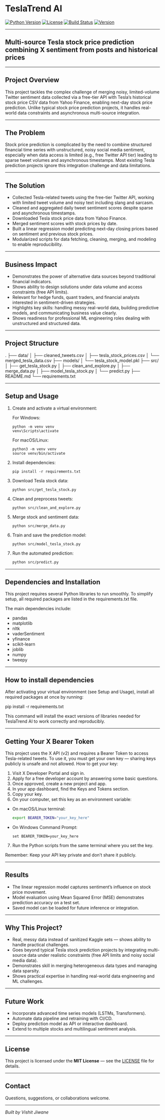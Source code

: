 # TeslaTrend AI

[![Python Version](https://img.shields.io/badge/python-3.11-blue.svg)](https://www.python.org/downloads/release/python-3110/)
[![License](https://img.shields.io/badge/license-MIT-green.svg)](LICENSE)
[![Build Status](https://img.shields.io/badge/build-passing-brightgreen.svg)](#)
[![Version](https://img.shields.io/badge/version-1.0.0-blue.svg)](#)

---

## Multi-source Tesla stock price prediction combining X sentiment from posts and historical prices

---

## Project Overview

This project tackles the complex challenge of merging noisy, limited-volume Twitter sentiment data collected via a free-tier API with Tesla’s historical stock price CSV data from Yahoo Finance, enabling next-day stock price prediction. Unlike typical stock price prediction projects, it handles real-world data constraints and asynchronous multi-source integration.

---

## The Problem

Stock price prediction is complicated by the need to combine structured financial time series with unstructured, noisy social media sentiment, especially when data access is limited (e.g., free Twitter API tier) leading to sparse tweet volumes and asynchronous timestamps. Most existing Tesla prediction projects ignore this integration challenge and data limitations.

---

## The Solution

- Collected Tesla-related tweets using the free-tier Twitter API, working with limited tweet volume and noisy text including slang and sarcasm. 
- Cleaned and aggregated daily tweet sentiment scores despite sparse and asynchronous timestamps.  
- Downloaded Tesla stock price data from Yahoo Finance.  
- Merged sentiment scores with stock prices by date.  
- Built a linear regression model predicting next-day closing prices based on sentiment and previous stock prices.  
- Modularized scripts for data fetching, cleaning, merging, and modeling to enable reproducibility.

---

## Business Impact

- Demonstrates the power of alternative data sources beyond traditional financial indicators. 
- Shows ability to design solutions under data volume and access constraints (free API limits). 
- Relevant for hedge funds, quant traders, and financial analysts interested in sentiment-driven strategies.  
- Highlights key skills: handling messy real-world data, building predictive models, and communicating business value clearly.  
- Shows readiness for professional ML engineering roles dealing with unstructured and structured data.

---

## Project Structure
.
├── data/
│   ├── cleaned_tweets.csv
│   ├── tesla_stock_prices.csv
│   └── merged_tesla_data.csv
├── models/
│   └── tesla_stock_model.pkl
├── src/
│   ├── get_tesla_stock.py
│   ├── clean_and_explore.py
│   ├── merge_data.py
│   ├── model_tesla_stock.py
│   └── predict.py
├── README.md
└── requirements.txt


---

## Setup and Usage

1. Create and activate a virtual environment:

    For Windows:  
    ```
    python -m venv venv
    venv\Scripts\activate
    ```

    For macOS/Linux:  
    ```
    python3 -m venv venv
    source venv/bin/activate
    ```

2. Install dependencies:  
    ```
    pip install -r requirements.txt
    ```

3. Download Tesla stock data:  
    ```
    python src/get_tesla_stock.py
    ```

4. Clean and preprocess tweets:  
    ```
    python src/clean_and_explore.py
    ```

5. Merge stock and sentiment data:  
    ```
    python src/merge_data.py
    ```

6. Train and save the prediction model:  
    ```
    python src/model_tesla_stock.py
    ```

7. Run the automated prediction:  
    ```bash
    python src/predict.py
    ```

---

## Dependencies and Installation

This project requires several Python libraries to run smoothly. To simplify setup, all required packages are listed in the requirements.txt file.

The main dependencies include:
- pandas
- matplotlib
- nltk
- vaderSentiment
- yfinance
- scikit-learn
- joblib
- numpy
- tweepy

---

## How to install dependencies

After activating your virtual environment (see Setup and Usage), install all required packages at once by running:

 pip install -r requirements.txt

This command will install the exact versions of libraries needed for TeslaTrend AI to work correctly and reproducibly.

---

## Getting Your X Bearer Token

This project uses the X API (v2) and requires a Bearer Token to access Tesla-related tweets. To use it, you must get your own key — sharing keys publicly is unsafe and not allowed.
How to get your key:
1. Visit X Developer Portal and sign in.
2. Apply for a free developer account by answering some basic questions.
3. Once approved, create a new project and app.
4. In your app dashboard, find the Keys and Tokens section.
5. Copy your key.
6. On your computer, set this key as an environment variable:
- On macOS/Linux terminal:
  ```bash
  export BEARER_TOKEN="your_key_here"

- On Windows Command Prompt:
  ```
  set BEARER_TOKEN=your_key_here

7. Run the Python scripts from the same terminal where you set the key.

Remember: Keep your API key private and don’t share it publicly.

---


## Results

- The linear regression model captures sentiment’s influence on stock price movement.  
- Model evaluation using Mean Squared Error (MSE) demonstrates prediction accuracy on a test set.  
- Saved model can be loaded for future inference or integration.

---

## Why This Project?

- Real, messy data instead of sanitized Kaggle sets — shows ability to handle practical challenges.  
- Goes beyond typical Tesla stock prediction projects by integrating multi-source data under realistic constraints (free API limits and noisy social media data). 
- Demonstrates skill in merging heterogeneous data types and managing data sparsity.
- Shows practical expertise in handling real-world data engineering and ML challenges.

---

## Future Work

- Incorporate advanced time series models (LSTMs, Transformers).  
- Automate data pipeline and retraining with CI/CD.  
- Deploy prediction model as API or interactive dashboard.  
- Extend to multiple stocks and multilingual sentiment analysis.

---

## License

This project is licensed under the **MIT License** — see the [LICENSE](LICENSE) file for details.

---

## Contact

Questions, suggestions, or collaborations welcome.

---

*Built by Vishit Jiwane*  
